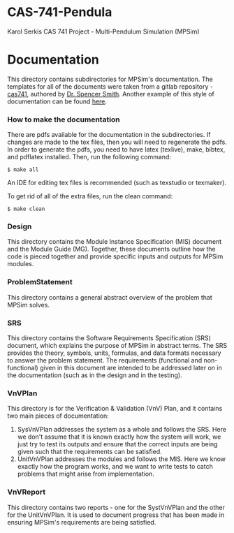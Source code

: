 # CAS-741-Pendula

Karol Serkis
CAS 741 Project - Multi-Pendulum Simulation (MPSim)

# Documentation

This directory contains subdirectories for MPSim's 
documentation. The templates for all of the documents were
taken from a gitlab repository -
[cas741](https://gitlab.cas.mcmaster.ca/smiths/cas741), authored
by [Dr. Spencer Smith](https://github.com/smiths). Another example of
this style of documentation can be found
[here](https://github.com/smiths/swhs).

### How to make the documentation

There are pdfs available for the documentation in the subdirectories.
If changes are made to the tex files, then you will need to regenerate the pdfs.
In order to generate the pdfs, you need to have latex (texlive), make, bibtex,
and pdflatex installed. Then, run the following command:

`$ make all`

An IDE for editing tex files is recommended (such as texstudio or texmaker).

To get rid of all of the extra files, run the clean command:

`$ make clean`

### Design

This directory contains the Module Instance Specification (MIS)
document and the Module Guide (MG). Together, these documents
outline how the code is pieced together and provide specific
inputs and outputs for MPSim modules.

### ProblemStatement

This directory contains a general abstract overview of the
problem that MPSim solves.

### SRS

This directory contains the Software Requirements Specification
(SRS) document, which explains the purpose of MPSim in abstract
terms. The SRS provides the theory, symbols, units, formulas,
and data formats necessary to answer the problem statement. The
requirements (functional and non-functional) given in this document
are intended to be addressed later on in the documentation (such as
in the design and in the testing).

### VnVPlan

This directory is for the Verification & Validation (VnV) Plan,
and it contains two main pieces of documentation:
1. SysVnVPlan addresses the system as a whole and follows the
SRS. Here we don't assume that it is known exactly how the
system will work, we just try to test its outputs and ensure
that the correct inputs are being given such that the
requirements can be satisfied.
2. UnitVnVPlan addresses the modules and follows the MIS. Here
we know exactly how the program works, and we want to write
tests to catch problems that might arise from implementation.

### VnVReport

This directory contains two reports - one for the SystVnVPlan
and the other for the UnitVnVPlan. It is used to document
progress that has been made in ensuring MPSim's requirements
are being satisfied.
